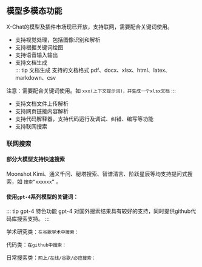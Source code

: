 ## 模型多模态功能

X-Chat的模型及插件市场现已开放，支持联网，需要配合关键词使用。

- 支持视觉处理，包括图像识别和解析
- 支持根据关键词绘图
- 支持语音输入输出
- 支持文档生成 <Badge type="tip" text="gpt-4 特色功能" vertical="top" />  
::: tip 文档生成 支持的文档格式
pdf、docx、xlsx、html、latex、markdown、csv

注意：需要配合关键词使用。如 `xxx(上下文提示词)，并生成一个xlsx文档`
:::

- 支持文档文件上传解析
- 支持网页链接内容解析
- 支持代码解释器，支持代码运行及调试、纠错、编写等功能
- 支持联网搜索



### 联网搜索
#### 部分大模型支持快速搜索
Moonshot Kimi、通义千问、秘塔搜索、智谱清言、阶跃星辰等均支持提问式搜索，如 `搜索“xxxxxx”` 。

#### 使用`gpt-4`系列模型的关键词：
::: tip gpt-4 特色功能
gpt-4 对国外搜索结果具有较好的支持，同时提供github代码库搜索支持。
:::

学术研究类：`在谷歌学术中搜索：`

代码类：`在github中搜索：`

日常搜索类：`网上/在线/谷歌/必应搜索：`
